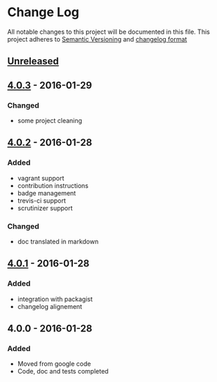 # Change Log
All notable changes to this project will be documented in this file.
This project adheres to [Semantic Versioning](http://semver.org/) and [changelog format](http://keepachangelog.com/)

## [Unreleased]

## [4.0.3] - 2016-01-29
### Changed
- some project cleaning

## [4.0.2] - 2016-01-28
### Added
- vagrant support
- contribution instructions
- badge management
- trevis-ci support
- scrutinizer support
### Changed
- doc translated in markdown

## [4.0.1] - 2016-01-28
### Added
- integration with packagist
- changelog alignement

## 4.0.0 - 2016-01-28
### Added
- Moved from google code
- Code, doc and tests completed

[Unreleased]:  https://github.com/linkeddatacenter/BOTK-rdf/compare/4.0.3...HEAD
[4.0.3]:  https://github.com/linkeddatacenter/BOTK-rdf/compare/4.0.2...4.0.3
[4.0.2]:  https://github.com/linkeddatacenter/BOTK-rdf/compare/4.0.1...4.0.2
[4.0.1]:  https://github.com/linkeddatacenter/BOTK-rdf/compare/4.0.0...4.0.1